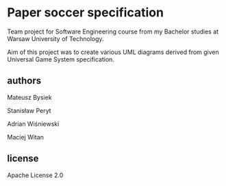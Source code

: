 Paper soccer specification
==========================

Team project for Software Engineering course from my Bachelor studies
at Warsaw University of Technology.

Aim of this project was to create various UML diagrams derived from given
Universal Game System specification.


authors
-------

Mateusz Bysiek

Stanisław Peryt

Adrian Wiśniewski

Maciej Witan


license
-------

Apache License 2.0
